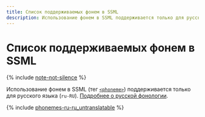 ```yaml
---
title: Список поддерживаемых фонем в SSML
description: Использование фонем в SSML поддерживается только для русского языка.
---
```


# Список поддерживаемых фонем в SSML

{% include [note-not-silence](../../../_includes/speechkit/note-not-silence.md) %}

Использование фонем в SSML (тег [`<phoneme>`](ssml.md#phoneme)) поддерживается только для русского языка (`ru-RU`).
[Подробнее о русской фонологии](https://en.wikipedia.org/wiki/Russian_phonology).

{% include [phonemes-ru-ru_untranslatable](../../../_includes/speechkit/phonemes-ru-ru_untranslatable.md) %}

